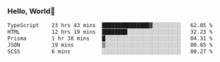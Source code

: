 
### Hello, World🐤

<!--START_SECTION:waka-->

```txt
TypeScript    23 hrs 43 mins  ███████████████▓░░░░░░░░░   62.05 %
HTML          12 hrs 19 mins  ████████░░░░░░░░░░░░░░░░░   32.23 %
Prisma        1 hr 38 mins    █░░░░░░░░░░░░░░░░░░░░░░░░   04.31 %
JSON          19 mins         ▒░░░░░░░░░░░░░░░░░░░░░░░░   00.85 %
SCSS          6 mins          ░░░░░░░░░░░░░░░░░░░░░░░░░   00.27 %
```

<!--END_SECTION:waka-->
